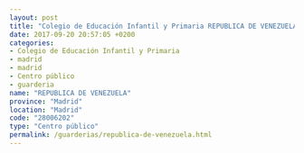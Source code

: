 ```yaml
---
layout: post
title: "Colegio de Educación Infantil y Primaria REPUBLICA DE VENEZUELA"
date: 2017-09-20 20:57:05 +0200
categories:
- Colegio de Educación Infantil y Primaria
- madrid
- madrid
- Centro público
- guarderia
name: "REPUBLICA DE VENEZUELA"
province: "Madrid"
location: "Madrid"
code: "28006202"
type: "Centro público"
permalink: /guarderias/republica-de-venezuela.html
---
```

